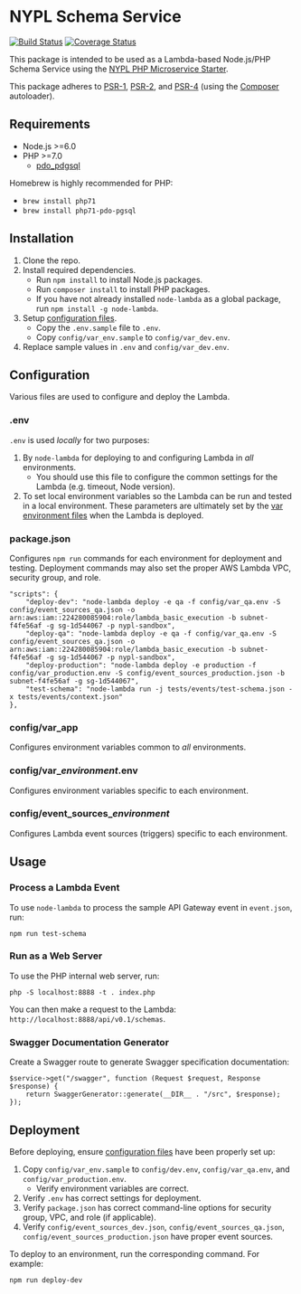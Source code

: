 # NYPL Schema Service

[![Build Status](https://travis-ci.org/NYPL-discovery/schemaservice.svg?branch=master)](https://travis-ci.org/NYPL-discovery/schemaservice)
[![Coverage Status](https://coveralls.io/repos/github/NYPL-discovery/schemaservice/badge.svg?branch=travis)](https://coveralls.io/github/NYPL-discovery/schemaservice?branch=travis)

This package is intended to be used as a Lambda-based Node.js/PHP Schema Service using the 
[NYPL PHP Microservice Starter](https://github.com/NYPL/php-microservice-starter).

This package adheres to [PSR-1](http://www.php-fig.org/psr/psr-1/), 
[PSR-2](http://www.php-fig.org/psr/psr-2/), and [PSR-4](http://www.php-fig.org/psr/psr-4/) 
(using the [Composer](https://getcomposer.org/) autoloader).

## Requirements

* Node.js >=6.0
* PHP >=7.0 
  * [pdo_pdgsql](http://php.net/manual/en/ref.pdo-pgsql.php)

Homebrew is highly recommended for PHP:
  * `brew install php71`
  * `brew install php71-pdo-pgsql`
  

## Installation

1. Clone the repo.
2. Install required dependencies.
   * Run `npm install` to install Node.js packages.
   * Run `composer install` to install PHP packages.
   * If you have not already installed `node-lambda` as a global package, run `npm install -g node-lambda`.
3. Setup [configuration files](#configuration).
   * Copy the `.env.sample` file to `.env`.
   * Copy `config/var_env.sample` to `config/var_dev.env`.
4. Replace sample values in `.env` and `config/var_dev.env`.

## Configuration

Various files are used to configure and deploy the Lambda.

### .env

`.env` is used *locally* for two purposes:

1. By `node-lambda` for deploying to and configuring Lambda in *all* environments. 
   * You should use this file to configure the common settings for the Lambda 
   (e.g. timeout, Node version). 
2. To set local environment variables so the Lambda can be run and tested in a local environment.
   These parameters are ultimately set by the [var environment files](#var_environment) when the Lambda is deployed.

### package.json

Configures `npm run` commands for each environment for deployment and testing. Deployment commands may also set
the proper AWS Lambda VPC, security group, and role.
 
~~~~
"scripts": {
    "deploy-dev": "node-lambda deploy -e qa -f config/var_qa.env -S config/event_sources_qa.json -o arn:aws:iam::224280085904:role/lambda_basic_execution -b subnet-f4fe56af -g sg-1d544067 -p nypl-sandbox",
    "deploy-qa": "node-lambda deploy -e qa -f config/var_qa.env -S config/event_sources_qa.json -o arn:aws:iam::224280085904:role/lambda_basic_execution -b subnet-f4fe56af -g sg-1d544067 -p nypl-sandbox",
    "deploy-production": "node-lambda deploy -e production -f config/var_production.env -S config/event_sources_production.json -b subnet-f4fe56af -g sg-1d544067",
    "test-schema": "node-lambda run -j tests/events/test-schema.json -x tests/events/context.json"
},
~~~~

### config/var_app

Configures environment variables common to *all* environments.

### config/var_*environment*.env

Configures environment variables specific to each environment.

### config/event_sources_*environment*

Configures Lambda event sources (triggers) specific to each environment.

## Usage

### Process a Lambda Event

To use `node-lambda` to process the sample API Gateway event in `event.json`, run:

~~~~
npm run test-schema
~~~~

### Run as a Web Server

To use the PHP internal web server, run:

~~~~
php -S localhost:8888 -t . index.php
~~~~

You can then make a request to the Lambda: `http://localhost:8888/api/v0.1/schemas`.

### Swagger Documentation Generator

Create a Swagger route to generate Swagger specification documentation:

~~~~
$service->get("/swagger", function (Request $request, Response $response) {
    return SwaggerGenerator::generate(__DIR__ . "/src", $response);
});
~~~~

## Deployment

Before deploying, ensure [configuration files](#configuration) have been properly set up:

1. Copy `config/var_env.sample` to `config/dev.env`, `config/var_qa.env`, and `config/var_production.env`.
   *  Verify environment variables are correct.
2. Verify `.env` has correct settings for deployment.
3. Verify `package.json` has correct command-line options for security group, VPC, and role (if applicable).
4. Verify `config/event_sources_dev.json`, `config/event_sources_qa.json`, `config/event_sources_production.json` have proper event sources.

To deploy to an environment, run the corresponding command. For example:

~~~~
npm run deploy-dev
~~~~
